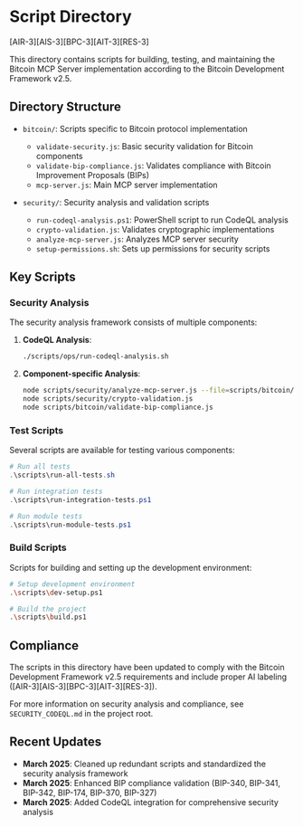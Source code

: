 # Script Directory
[AIR-3][AIS-3][BPC-3][AIT-3][RES-3]

This directory contains scripts for building, testing, and maintaining the Bitcoin MCP Server implementation according to the Bitcoin Development Framework v2.5.

## Directory Structure

- `bitcoin/`: Scripts specific to Bitcoin protocol implementation
  - `validate-security.js`: Basic security validation for Bitcoin components
  - `validate-bip-compliance.js`: Validates compliance with Bitcoin Improvement Proposals (BIPs)
  - `mcp-server.js`: Main MCP server implementation

- `security/`: Security analysis and validation scripts
  - `run-codeql-analysis.ps1`: PowerShell script to run CodeQL analysis
  - `crypto-validation.js`: Validates cryptographic implementations
  - `analyze-mcp-server.js`: Analyzes MCP server security
  - `setup-permissions.sh`: Sets up permissions for security scripts

## Key Scripts

### Security Analysis

The security analysis framework consists of multiple components:

1. **CodeQL Analysis**:
   ```bash
   ./scripts/ops/run-codeql-analysis.sh
   ```
   
2. **Component-specific Analysis**:
   ```bash
   node scripts/security/analyze-mcp-server.js --file=scripts/bitcoin/mcp-server.js
   node scripts/security/crypto-validation.js
   node scripts/bitcoin/validate-bip-compliance.js
   ```

### Test Scripts

Several scripts are available for testing various components:

```powershell
# Run all tests
.\scripts\run-all-tests.sh

# Run integration tests
.\scripts\run-integration-tests.ps1

# Run module tests
.\scripts\run-module-tests.ps1
```

### Build Scripts

Scripts for building and setting up the development environment:

```bash
# Setup development environment
.\scripts\dev-setup.ps1

# Build the project
.\scripts\build.ps1
```

## Compliance

The scripts in this directory have been updated to comply with the Bitcoin Development Framework v2.5 requirements and include proper AI labeling ([AIR-3][AIS-3][BPC-3][AIT-3][RES-3]).

For more information on security analysis and compliance, see `SECURITY_CODEQL.md` in the project root.

## Recent Updates

- **March 2025**: Cleaned up redundant scripts and standardized the security analysis framework
- **March 2025**: Enhanced BIP compliance validation (BIP-340, BIP-341, BIP-342, BIP-174, BIP-370, BIP-327)
- **March 2025**: Added CodeQL integration for comprehensive security analysis